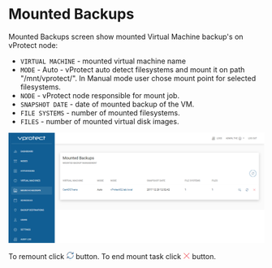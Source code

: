 # Mounted Backups

Mounted Backups screen show mounted Virtual Machine backup's on vProtect node:


* `VIRTUAL MACHINE` - mounted virtual machine name
* `MODE` - Auto - vProtect auto detect filesystems and mount it on path "/mnt/vprotect/". In Manual mode user chose mount point for selected filesystems.
* `NODE` - vProtect node responsible for mount job.
* `SNAPSHOT DATE` - date of mounted backup of the VM.
* `FILE SYSTEMS` - number of mounted filesystems.
* `FILES` - number of mounted virtual disk images.

![](images/admin_webui_mountedbackups_overview.png)

To remount click ![](images/admin_webui_mountedbackups_remount.png) button.
To end mount task click ![](images/admin_webui_mountedbackups_delete.png) button.
